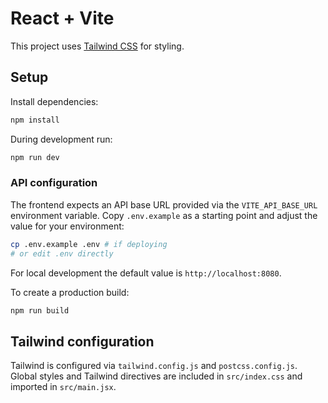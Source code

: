 # React + Vite

This project uses [Tailwind CSS](https://tailwindcss.com/) for styling.

## Setup

Install dependencies:

```bash
npm install
```

During development run:

```bash
npm run dev
```

### API configuration

The frontend expects an API base URL provided via the `VITE_API_BASE_URL`
environment variable. Copy `.env.example` as a starting point and adjust the value
for your environment:

```bash
cp .env.example .env # if deploying
# or edit .env directly
```

For local development the default value is `http://localhost:8080`.

To create a production build:

```bash
npm run build
```

## Tailwind configuration

Tailwind is configured via `tailwind.config.js` and `postcss.config.js`. Global
styles and Tailwind directives are included in `src/index.css` and imported in
`src/main.jsx`.
